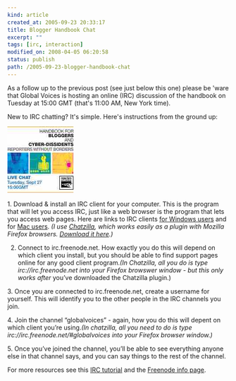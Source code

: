 ```yaml
--- 
kind: article
created_at: 2005-09-23 20:33:17
title: Blogger Handbook Chat
excerpt: ""
tags: [irc, interaction]
modified_on: 2008-04-05 06:20:58
status: publish 
path: /2005-09-23-blogger-handbook-chat
---
```


As a follow up to the previous post (see just below this one) please be 'ware that Global Voices is hosting an online (IRC) discussion of the handbook on Tuesday at 15:00 GMT (that's 11:00 AM, New York time). 

New to IRC chatting? It's simple. Here's instructions from the ground up:
					
<img alt="RSF-blogger-handbook" src="/images/RSF-blogger-handbook.jpg" >

<p>1. Download &#038; install an IRC client for your computer. This is the program that will let you access IRC, just like a web browser is the program that lets you access web pages.  Here are links to IRC clients <a href="http://www.ircreviews.org/clients/platforms-windows.html"target="_blank">for Windows users</a> and for <a href="http://www.ircreviews.org/clients/platforms-macos.html"target="_blank">Mac users</a>. <em>(I use <a href="http://www.mozilla.org/projects/rt-messaging/chatzilla/"target="_blank">Chatzilla</a>, which works easily as a plugin with Mozilla Firefox browsers. <a href="http://www.hacksrus.com/~ginda/chatzilla/"target="_blank">Download it here</a>.)</em></p>

2. Connect to irc.freenode.net. How exactly you do this will depend on which client you install, but you should be able to find support pages online for any good client program.<em>(In Chatzilla, all you do is type irc://irc.freenode.net into your Firefox browswer window - but this only works </em><em>after </em>you&#8217;ve downloaded the Chatzilla plugin.)

<p>3. Once you are connected to irc.freenode.net, create a username for yourself. This will identify you to the other people in the IRC channels you join.</p>

<p>4. Join the channel &#8220;globalvoices&#8221; - again, how you do this will depent on which client you&#8217;re using.<em>(In chatzilla, all you need to do is type irc://irc.freenode.net/#globalvoices into your Firefox browser window.)</em></p>

<p>5. Once you&#8217;ve joined the channel, you&#8217;ll be able to see everything anyone else in that channel says, and you can say things to the rest of the channel. </p>

<p>For more resources see this <a href="http://www.irchelp.org/irchelp/irctutorial.html"target="_blank">IRC tutorial</a> and the <a href="http://freenode.net/using_the_network.shtml"target="_blank">Freenode info page</a>.
</p></blockquote>